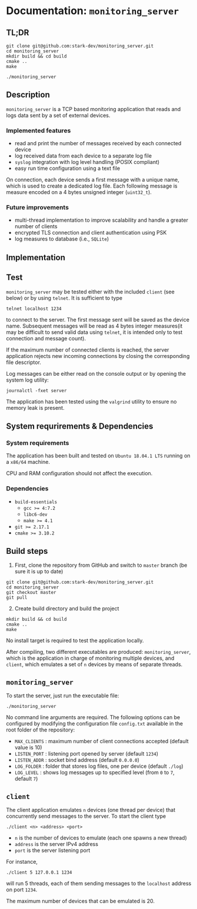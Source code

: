 # Documentation: `monitoring_server`

## TL;DR
```
git clone git@github.com:stark-dev/monitoring_server.git
cd monitoring_server
mkdir build && cd build
cmake ..
make

./monitoring_server
```

## Description
`monitoring_server` is a TCP based monitoring application that reads and logs data sent by a set of external devices.
### Implemented features
- read and print the number of messages received by each connected device
- log received data from each device to a separate log file
- `syslog` integration with log level handling (POSIX compliant)
- easy run time configuration using a text file

On connection, each device sends a first message with a unique name, which is used to create a dedicated log file. Each following message is measure encoded on a 4 bytes unsigned integer (`uint32_t`). 

### Future improvements
- multi-thread implementation to improve scalability and handle a greater number of clients
- encrypted TLS connection and client authentication using PSK
- log measures to database (i.e., `SQLite`)

## Implementation

## Test
`monitoring_server` may be tested either with the included `client` (see below) or by using `telnet`. It is sufficient to type
```
telnet localhost 1234
```
to connect to the server. The first message sent will be saved as the device name. Subsequent messages will be read as 4 bytes integer measures(it may be difficult to send valid data using `telnet`, it is intended only to test connection and message count).

If the maximum number of connected clients is reached, the server application rejects new incoming connections by closing the corresponding file descriptor.

Log messages can be either read on the console output or by opening the system log utility:
```
journalctl -fxet server
```

The application has been tested using the `valgrind` utility to ensure no memory leak is present.

## System requrirements & Dependencies
### System requirements

The application has been built and tested on `Ubuntu 18.04.1 LTS` running on a `x86/64` machine.

CPU and RAM configuration should not affect the execution.

### Dependencies
- `build-essentials`
    - `gcc >= 4:7.2`
    - `libc6-dev`
    - `make >= 4.1`
- `git >= 2.17.1`
- `cmake >= 3.10.2`

## Build steps

1. First, clone the repository from GitHub and switch to `master` branch (be sure it is up to date)
```
git clone git@github.com:stark-dev/monitoring_server.git
cd monitoring_server
git checkout master
git pull
```

2. Create build directory and build the project
```
mkdir build && cd build
cmake ..
make
```
No install target is required to test the application locally.

After compiling, two different executables are produced: `monitoring_server`,  which is the application in charge of monitoring multiple devices, and `client`, which emulates a set of `n` devices by means of separate threads.

## `monitoring_server`
To start the server, just run the executable file:
```
./monitoring_server
```
No command line arguments are required. The following options can be configured by modifying the configuration file `config.txt` available in the root folder of the repository:
- `MAX_CLIENTS` : maximum number of client connections accepted (default value is 10)
- `LISTEN_PORT` : listening port opened by server (default `1234`)
- `LISTEN_ADDR` : socket bind address (default `0.0.0.0`)
- `LOG_FOLDER`  : folder that stores log files, one per device (default `./log`)
- `LOG_LEVEL` : shows log messages up to specified level (from `0` to `7`, default `7`)

## `client`
The client application emulates `n` devices (one thread per device) that concurrently send messages to the server. To start the client type
```
./client <n> <address> <port>
```
- `n` is the number of devices to emulate (each one spawns a new thread)
- `address` is the server IPv4 address
- `port` is the server listening port

For instance,
```
./client 5 127.0.0.1 1234
```
will run 5 threads, each of them sending messages to the `localhost` address on port `1234`.

The maximum number of devices that can be emulated is 20.